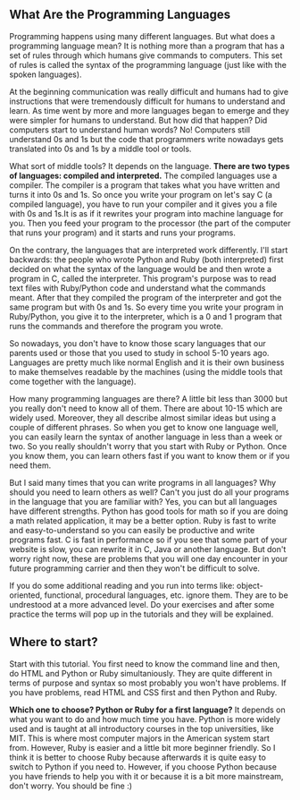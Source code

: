 ## What Are the Programming Languages

Programming happens using many different languages. But what does a programming language mean? It is nothing more than a program that has a set of rules through which humans give commands to computers. This set of rules is called the syntax of the programming language (just like with the spoken languages). 

At the beginning communication was really difficult and humans had to give instructions that were tremendously difficult for humans to understand and learn. As time went by more and more languages began to emerge and they were simpler for humans to understand. But how did that happen? Did computers start to understand human words? No! Computers still understand 0s and 1s but the code that programmers write nowadays gets translated into 0s and 1s by a middle tool or tools. 

What sort of middle tools? It depends on the language. **There are two types of languages: compiled and interpreted.** The compiled languages use a compiler. The compiler is a program that takes what you have written and turns it into 0s and 1s. So once you write your program on let's say C (a compiled language), you have to run your compiler and it gives you a file with 0s and 1s.It is as if it rewrites your program into machine language for you. Then you feed your program to the processor (the part of the computer that runs your program) and it starts and runs your programs. 

On the contrary, the languages that are interpreted work differently. I'll start backwards: the people who wrote Python and Ruby (both interpreted) first decided on what the syntax of the language would be and then wrote a program in C, called the interpreter. This program's purpose was to read text files with Ruby/Python code and understand what the commands meant. After that they compiled the program of the interpreter and got the same program but with 0s and 1s. So every time you write your program in Ruby/Python, you give it to the interpreter, which is a 0 and 1 program that runs the commands and therefore the program you wrote. 

So nowadays, you don't have to know those scary languages that our parents used or those that you used to study in school 5-10 years ago. Languages are pretty much like normal English and it is their own business to make themselves readable by the machines (using the middle tools that come together with the language). 

How many programming languages are there? A little bit less than 3000 but you really don't need to know all of them. There are about 10-15 which are widely used. Moreover, they all describe almost similar ideas but using a couple of different phrases. So when you get to know one language well, you can easily learn the syntax of another language in less than a week or two. So you really shouldn't worry that you start with Ruby or Python. Once you know them, you can learn others fast if you want to know them or if you need them. 

But I said many times that you can write programs in all languages? Why should you need to learn others as well? Can't you just do all your programs in the language that you are familiar with? Yes, you can but all languages have different strengths. Python has good tools for math so if you are doing a math related application, it may be a better option. Ruby is fast to write and easy-to-understand so you can easily be productive and write programs fast. C is fast in performance so if you see that some part of your website is slow, you can rewrite it in C, Java or another language. But don't worry right now, these are problems that you will one day encounter in your future programming carrier and then they won't be difficult to solve. 

If you do some additional reading and you run into terms like: object-oriented, functional, procedural languages, etc. ignore them. They are to be undrestood at a more advanced level. Do your exercises and after some practice the terms will pop up in the tutorials and they will be explained. 

## Where to start? 

Start with this tutorial. You first need to know the command line and then, do HTML and Python or Ruby simultaniously. They are quite different in terms of purpose and syntax so most probably you won't have problems. If you have problems, read HTML and CSS first and then Python and Ruby. 

**Which one to choose? Python or Ruby for a first language?** It depends on what you want to do and how much time you have. Python is more widely used and is taught at all introductory courses in the top universities, like MIT. This is where most computer majors in the American system start from. However, Ruby is easier and a little bit more beginner friendly. So I think it is better to choose Ruby because afterwards it is quite easy to switch to Python if you need to. However, if you choose Python because you have friends to help you with it or because it is a bit more mainstream, don't worry. You should be fine :) 
